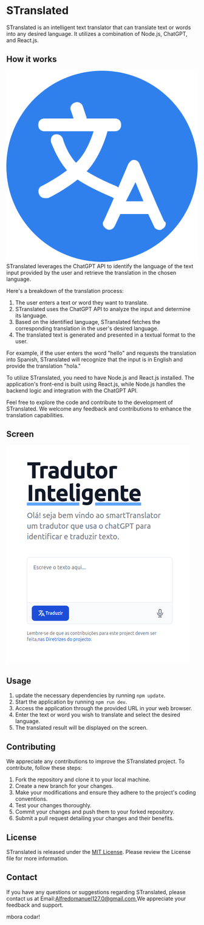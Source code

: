 STranslated
==================

STranslated is an intelligent text translator that can translate text or words into any desired language. It utilizes a combination of Node.js, ChatGPT, and React.js.

How it works
------------------
<img src="https://github.com/alfredo003/STranslator/blob/main/screen/translate.png" with="100"/>
STranslated leverages the ChatGPT API to identify the language of the text input provided by the user and retrieve the translation in the chosen language.

Here's a breakdown of the translation process:

1. The user enters a text or word they want to translate.
2. STranslated uses the ChatGPT API to analyze the input and determine its language.
3. Based on the identified language, STranslated fetches the corresponding translation in the user's desired language.
4. The translated text is generated and presented in a textual format to the user.

For example, if the user enters the word "hello" and requests the translation into Spanish, STranslated will recognize that the input is in English and provide the translation "hola."

To utilize STranslated, you need to have Node.js and React.js installed. The application's front-end is built using React.js, while Node.js handles the backend logic and integration with the ChatGPT API.

Feel free to explore the code and contribute to the development of STranslated. We welcome any feedback and contributions to enhance the translation capabilities.

Screen
------------------
<img src="https://github.com/alfredo003/STranslator/blob/main/screen/1.png"/>

Usage
------------------

1. update the necessary dependencies by running `npm update`.
2. Start the application by running `npm run dev`.
3. Access the application through the provided URL in your web browser.
4. Enter the text or word you wish to translate and select the desired language.
5. The translated result will be displayed on the screen.

Contributing
------------------

We appreciate any contributions to improve the STranslated project. To contribute, follow these steps:

1. Fork the repository and clone it to your local machine.
2. Create a new branch for your changes.
3. Make your modifications and ensure they adhere to the project's coding conventions.
4. Test your changes thoroughly.
5. Commit your changes and push them to your forked repository.
6. Submit a pull request detailing your changes and their benefits.

License
------------------

STranslated is released under the [MIT License](link-to-your-license-file). Please review the License file for more information.

Contact
------------------

If you have any questions or suggestions regarding STranslated, please contact us at Email:Alfredomanuel127.0@gmail.com,We appreciate your feedback and support.

mbora codar!
